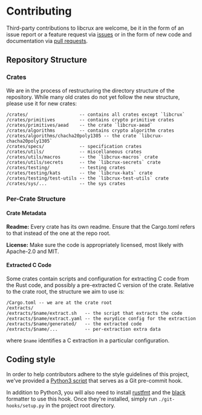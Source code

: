 # Contributing

Third-party contributions to libcrux are welcome, be it in the form of an issue
report or a feature request via [issues](https://github.com/cryspen/libcrux)
or in the form of new code and documentation via [pull requests](https://github.com/cryspen/libcrux/pulls).

## Repository Structure

### Crates

We are in the process of restructuring the directory structure of the repository.
While many old crates do not yet follow the new structure, please use it for new
crates:

```
/crates/                   -- contains all crates except `libcrux`
/crates/primitives         -- contains crypto primitive crates
/crates/primitives/aead    -- the crate `libcrux-aead`
/crates/algorithms         -- contains crypto algorithm crates
/crates/algorithms/chacha20poly1305 -- the crate `libcrux-chacha20poly1305`
/crates/specs/             -- specification crates
/crates/utils/             -- miscellaneous crates
/crates/utils/macros       -- the `libcrux-macros` crate
/crates/utils/secrets      -- the `libcrux-secrets` crate
/crates/testing/           -- testing crates
/crates/testing/kats       -- the `libcrux-kats` crate
/crates/testing/test-utils -- the `libcrux-test-utils` crate
/crates/sys/...            -- the sys crates
```

### Per-Crate Structure

#### Crate Metadata

**Readme:** Every crate has its own readme. Ensure that the Cargo.toml refers to
that instead of the one at the repo root.

**License:** Make sure the code is appropriately licensed, most likely with
Apache-2.0 and MIT.

#### Extracted C Code

Some crates contain scripts and configuration for extracting C code from the
Rust code, and possibly a pre-extracted C version of the crate.
Relative to the crate root, the structure we aim to use is:

```
/Cargo.toml -- we are at the crate root
/extracts/
/extracts/$name/extract.sh   -- the script that extracts the code
/extracts/$name/extract.yaml -- the eurydice config for the extraction
/extracts/$name/generated/   -- the extracted code
/extracts/$name/...          -- per-extraction extra data
```

where `$name` identifies a C extraction in a particular configuration.

## Coding style

In order to help contributors adhere to the style guidelines of this project,
we've provided a [Python3 script](git-hooks/pre-commit.py) that serves as a Git pre-commit hook.

In addition to Python3, you will also need to install [rustfmt](https://github.com/rust-lang/rustfmt) and the [black](https://github.com/psf/black) formatter to use this hook. Once they're installed, simply
run `./git-hooks/setup.py` in the project root directory.
